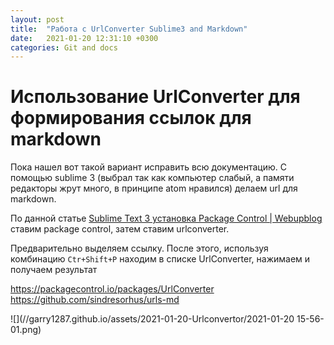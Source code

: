 ```yaml
---
layout: post
title:  "Работа с UrlConverter Sublime3 and Markdown"
date:   2021-01-20 12:31:10 +0300
categories: Git and docs
---
```


# Использование UrlConverter для формирования ссылок для markdown #

Пока нашел вот такой вариант исправить всю документацию. С помощью sublime 3 (выбрал так как компьютер слабый, а памяти редакторы жрут много, в принципе atom нравился) делаем url для markdown.

По данной статье 
[Sublime Text 3 установка Package Control | Webupblog](http://webupblog.ru/sublime-text-3-ustanovka-package-control/)
ставим package control, затем ставим urlconverter.

Предварительно выделяем ссылку. После этого, используя комбинацию `Ctr+Shift+P` находим в списке UrlConverter, нажимаем и получаем результат


https://packagecontrol.io/packages/UrlConverter
https://github.com/sindresorhus/urls-md

![](//garry1287.github.io/assets/2021-01-20-Urlconvertor/2021-01-20 15-56-01.png)